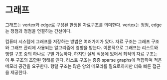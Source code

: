 # 그래프

그래프는 vertex와 edge로 구성된 한정된 자료구조를 의미한다. vertex는 정점, edge는 정점과 정점을 연결하는 간선이다.

컴퓨터 시스템에 그래프를 저장하는 방법은 여러가지가 있다. 자료 구조는 그래프 구조와 그래프 관리에 사용되는 알고리즘에 영향을 받는다. 이론적으로 그래프는 리스트와 행렬 구조 중의 하나로 구별 가능하다. 하지만 실제 적용에 있어서 최적의 자료 구조는 이 두 구조의 조합된 형태를 띤다. 리스트 구조는 종종 sparse graphs에 적합하며 적은 메모리 공간을 요구한다. 행렬 구조는 많은 양의 메모리를 필요로하지만 더욱 빠른 접근을 제공한다.